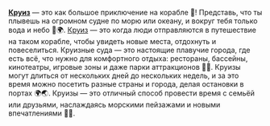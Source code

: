 **[Круиз](cruise.md)** — это как большое приключение на корабле 🚢! Представь, что ты плывешь на огромном судне по морю или океану, и вокруг тебя только вода и небо 🌊🌍. [Круиз](cruise.md) — это когда люди отправляются в путешествие на таком корабле, чтобы увидеть новые места, отдохнуть и повеселиться. Круизные суда — это настоящие плавучие города, где есть всё, что нужно для комфортного отдыха: рестораны, бассейны, кинотеатры, игровые зоны и даже парки аттракционов 🎢🎠. Круизы могут длиться от нескольких дней до нескольких недель, и за это время можно посетить разные страны и города, делая остановки в портах 🌍🌏. Круизы — это отличный способ провести время с семьёй или друзьями, наслаждаясь морскими пейзажами и новыми впечатлениями 🌅🎉.